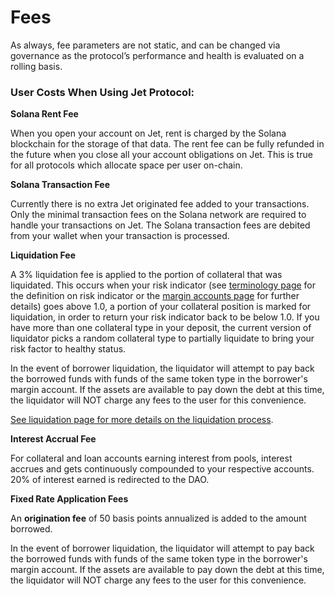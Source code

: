 # Fees

As always, fee parameters are not static, and can be changed via governance as the protocol’s performance and health is evaluated on a rolling basis.&#x20;

### User Costs When Using Jet Protocol:



**Solana Rent Fee**

When you open your account on Jet, rent is charged by the Solana blockchain for the storage of that data. The rent fee can be fully refunded in the future when you close all your account obligations on Jet. This is true for all protocols which allocate space per user on-chain.



**Solana Transaction Fee**

Currently there is no extra Jet originated fee added to your transactions. Only the minimal transaction fees on the Solana network are required to handle your transactions on Jet. The Solana transaction fees are debited from your wallet when your transaction is processed.



**Liquidation Fee**

A 3% liquidation fee is applied to the portion of collateral that was liquidated. This occurs when your risk indicator (see [terminology page](https://docs.jetprotocol.io/jet-protocol/faq/terminology) for the definition on risk indicator or the [margin accounts page](https://docs.jetprotocol.io/jet-protocol/protocol/jet-products/margin-accounts-accounting) for further details) goes above 1.0, a portion of your collateral position is marked for liquidation, in order to return your risk indicator back to be below 1.0. If you have more than one collateral type in your deposit, the current version of liquidator picks a random collateral type to partially liquidate to bring your risk factor to healthy status.

In the event of borrower liquidation, the liquidator will attempt to pay back the borrowed funds with funds of the same token type in the borrower's margin account. If the assets are available to pay down the debt at this time, the liquidator will NOT charge any fees to the user for this convenience.&#x20;

[See liquidation page for more details on the liquidation process](liquidation.md).&#x20;



**Interest Accrual Fee**

For collateral and loan accounts earning interest from pools, interest accrues and gets continuously compounded to your respective accounts. 20% of interest earned is redirected to the DAO.



**Fixed Rate Application Fees**

An **origination fee** of 50 basis points annualized is added to the amount borrowed.

In the event of borrower liquidation, the liquidator will attempt to pay back the borrowed funds with funds of the same token type in the borrower's margin account. If the assets are available to pay down the debt at this time, the liquidator will NOT charge any fees to the user for this convenience.&#x20;


